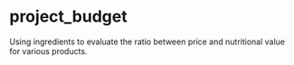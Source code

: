 # project_budget
Using ingredients to evaluate the ratio between price and nutritional value for various products.
